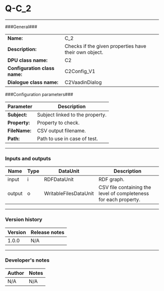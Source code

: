 # Q-C_2 #
----------

###General###

|                              |                                                               |
|------------------------------|---------------------------------------------------------------|
|**Name:**                     |C_2 							                               |
|**Description:**              |Checks if the given properties have their own object.          |
|**DPU class name:**           |C2     						                                   |
|**Configuration class name:** |C2Config_V1                           		                   |
|**Dialogue class name:**      |C2VaadinDialog 					                               |


###Configuration parameters###


|Parameter                        |Description                             |                                                        
|---------------------------------|----------------------------------------|
|**Subject:** 	                  |Subject linked to the property.         |
|**Property:**		              |Property to check.           	       |
|**FileName:**		              |CSV output filename.  	               |
|**Path:**			              |Path to use in case of test.            |

***

### Inputs and outputs ###

|Name                |Type       |DataUnit                         |Description                          |
|--------------------|-----------|---------------------------------|-------------------------------------|
|input  	         |i 	     |RDFDataUnit    		           |RDF graph.			                 |
|output 	         |o 	     |WritableFilesDataUnit            |CSV file containing the level of completeness for each property. |

***

### Version history ###

|Version            |Release notes        |
|-------------------|---------------------|
|1.0.0              |N/A                  |

***

### Developer's notes ###

|Author            |Notes                 |
|------------------|----------------------|
|N/A               |N/A                   | 
